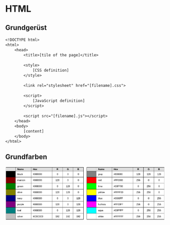 # HTML

## Grundgerüst
```
<!DOCTYPE html>
<html>
	<head>
		<title>[tile of the page]</title>
		
		<style>
			[CSS definition]
		</style>
		
		<link rel="stylesheet" href="[filename].css">
		
		<script>
			[JavaScript definition]
		</script>
		
		<script src="[filename].js"></script>		
	</head>
	<body>
		[content]
	</body>
</html>
```

## Grundfarben
![RGB](rgb.png)
